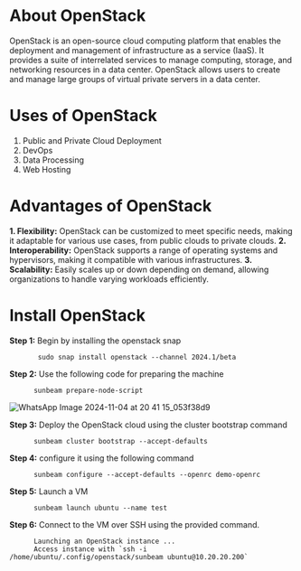 # About OpenStack
OpenStack is an open-source cloud computing platform that enables the deployment and management of infrastructure as a service (IaaS). It provides a suite of interrelated services to manage computing, storage, and networking resources in a data center. OpenStack allows users to create and manage large groups of virtual private servers in a data center.

# Uses of OpenStack
1. Public and Private Cloud Deployment
2. DevOps
3. Data Processing
4. Web Hosting

# Advantages of OpenStack
**1. Flexibility:** OpenStack can be customized to meet specific needs, making it adaptable for various use cases, from public clouds to private clouds.
**2. Interoperability:** OpenStack supports a range of operating systems and hypervisors, making it compatible with various infrastructures.
**3. Scalability:** Easily scales up or down depending on demand, allowing organizations to handle varying workloads efficiently.

# Install OpenStack 
**Step 1:** Begin by installing the openstack snap
           
           sudo snap install openstack --channel 2024.1/beta

**Step 2:** Use the following code for preparing the machine
          
          sunbeam prepare-node-script


![WhatsApp Image 2024-11-04 at 20 41 15_053f38d9](https://github.com/user-attachments/assets/7f859ee1-7f12-4950-b795-92eb6a91ff6b)


**Step 3:** Deploy the OpenStack cloud using the cluster bootstrap command
          
          sunbeam cluster bootstrap --accept-defaults

**Step 4:** configure it using the following command 

          sunbeam configure --accept-defaults --openrc demo-openrc

**Step 5:** Launch a VM 

          sunbeam launch ubuntu --name test

**Step 6:** Connect to the VM over SSH using the provided command.

          Launching an OpenStack instance ...
          Access instance with `ssh -i /home/ubuntu/.config/openstack/sunbeam ubuntu@10.20.20.200`
